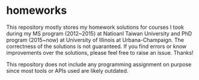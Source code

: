 # homeworks

This repository mostly stores my homework solutions for courses I took during my MS program (2012\~2015) at Natioanl Taiwan University
and PhD program (2015\~now) at University of Illinois at Urbana-Champaign.
The correctness of the solutions is not guaranteed.
If you find errors or know improvements over the solutions, please feel free to raise an issue.
Thanks!

This repository does not include any programming assignment on purpose
since most tools or APIs used are likely outdated.
